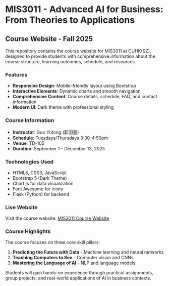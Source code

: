 # MIS3011 - Advanced AI for Business: From Theories to Applications

## Course Website - Fall 2025

This repository contains the course website for MIS3011 at CUHK(SZ), designed to provide students with comprehensive information about the course structure, learning outcomes, schedule, and resources.

### Features

- **Responsive Design**: Mobile-friendly layout using Bootstrap
- **Interactive Elements**: Dynamic charts and smooth navigation
- **Comprehensive Content**: Course details, schedule, FAQ, and contact information
- **Modern UI**: Dark theme with professional styling

### Course Information

- **Instructor**: Guo Yutong (郭羽童)
- **Schedule**: Tuesdays/Thursdays 3:30-4:50pm
- **Venue**: TD-105
- **Duration**: September 1 - December 13, 2025

### Technologies Used

- HTML5, CSS3, JavaScript
- Bootstrap 5 (Dark Theme)
- Chart.js for data visualization
- Font Awesome for icons
- Flask (Python) for backend

### Live Website

Visit the course website: [MIS3011 Course Website](https://github.com/yutong010/MIS3011-Course-Website)

### Course Highlights

The course focuses on three core skill pillars:
1. **Predicting the Future with Data** - Machine learning and neural networks
2. **Teaching Computers to See** - Computer vision and CNNs
3. **Mastering the Language of AI** - NLP and language models

Students will gain hands-on experience through practical assignments, group projects, and real-world applications of AI in business contexts.
